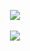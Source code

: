 <div align="center">

<img src="https://github-readme-stats.vercel.app/api/top-langs/?username=danajlim&layout=compact"><br><br>
<img src="https://github-readme-stats.vercel.app/api?username=danajlim&show_icons=true">

</div>

<!--
**danajlim/danajlim** is a ✨ _special_ ✨ repository because its `README.md` (this file) appears on your GitHub profile.

Here are some ideas to get you started:

- 🔭 I’m currently working on ...
- 🌱 I’m currently learning ...
- 👯 I’m looking to collaborate on ...
- 🤔 I’m looking for help with ...
- 💬 Ask me about ...
- 📫 How to reach me: ...
- 😄 Pronouns: ...
- ⚡ Fun fact: ...
-->
